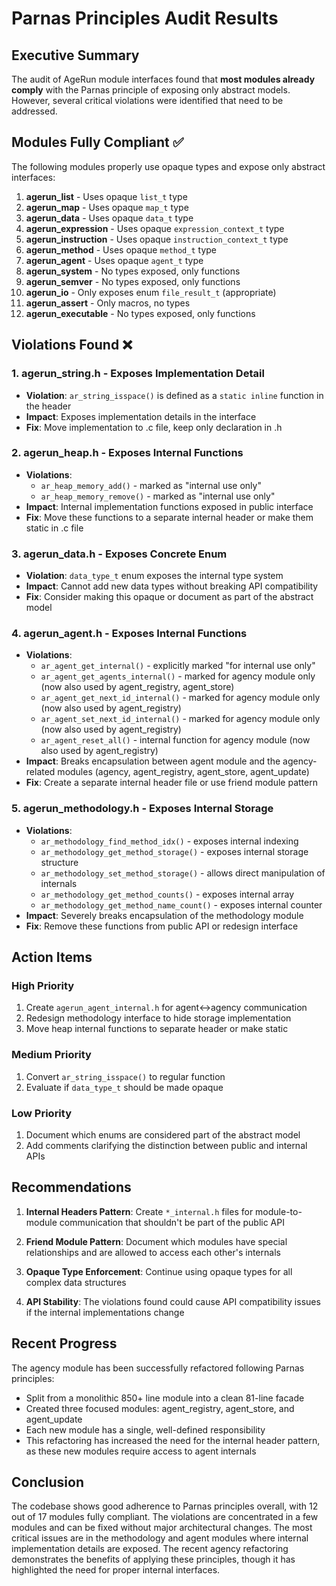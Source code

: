 # Parnas Principles Audit Results

## Executive Summary

The audit of AgeRun module interfaces found that **most modules already comply** with the Parnas principle of exposing only abstract models. However, several critical violations were identified that need to be addressed.

## Modules Fully Compliant ✅

The following modules properly use opaque types and expose only abstract interfaces:

1. **agerun_list** - Uses opaque `list_t` type
2. **agerun_map** - Uses opaque `map_t` type  
3. **agerun_data** - Uses opaque `data_t` type
4. **agerun_expression** - Uses opaque `expression_context_t` type
5. **agerun_instruction** - Uses opaque `instruction_context_t` type
6. **agerun_method** - Uses opaque `method_t` type
7. **agerun_agent** - Uses opaque `agent_t` type
8. **agerun_system** - No types exposed, only functions
9. **agerun_semver** - No types exposed, only functions
10. **agerun_io** - Only exposes enum `file_result_t` (appropriate)
11. **agerun_assert** - Only macros, no types
12. **agerun_executable** - No types exposed, only functions

## Violations Found ❌

### 1. **agerun_string.h** - Exposes Implementation Detail
- **Violation**: `ar_string_isspace()` is defined as a `static inline` function in the header
- **Impact**: Exposes implementation details in the interface
- **Fix**: Move implementation to .c file, keep only declaration in .h

### 2. **agerun_heap.h** - Exposes Internal Functions
- **Violations**:
  - `ar_heap_memory_add()` - marked as "internal use only"
  - `ar_heap_memory_remove()` - marked as "internal use only"
- **Impact**: Internal implementation functions exposed in public interface
- **Fix**: Move these functions to a separate internal header or make them static in .c file

### 3. **agerun_data.h** - Exposes Concrete Enum
- **Violation**: `data_type_t` enum exposes the internal type system
- **Impact**: Cannot add new data types without breaking API compatibility
- **Fix**: Consider making this opaque or document as part of the abstract model

### 4. **agerun_agent.h** - Exposes Internal Functions
- **Violations**:
  - `ar_agent_get_internal()` - explicitly marked "for internal use only"
  - `ar_agent_get_agents_internal()` - marked for agency module only (now also used by agent_registry, agent_store)
  - `ar_agent_get_next_id_internal()` - marked for agency module only (now also used by agent_registry)
  - `ar_agent_set_next_id_internal()` - marked for agency module only (now also used by agent_registry)
  - `ar_agent_reset_all()` - internal function for agency module (now also used by agent_registry)
- **Impact**: Breaks encapsulation between agent module and the agency-related modules (agency, agent_registry, agent_store, agent_update)
- **Fix**: Create a separate internal header file or use friend module pattern

### 5. **agerun_methodology.h** - Exposes Internal Storage
- **Violations**:
  - `ar_methodology_find_method_idx()` - exposes internal indexing
  - `ar_methodology_get_method_storage()` - exposes internal storage structure
  - `ar_methodology_set_method_storage()` - allows direct manipulation of internals
  - `ar_methodology_get_method_counts()` - exposes internal array
  - `ar_methodology_get_method_name_count()` - exposes internal counter
- **Impact**: Severely breaks encapsulation of the methodology module
- **Fix**: Remove these functions from public API or redesign interface

## Action Items

### High Priority
1. Create `agerun_agent_internal.h` for agent↔agency communication
2. Redesign methodology interface to hide storage implementation
3. Move heap internal functions to separate header or make static

### Medium Priority  
1. Convert `ar_string_isspace()` to regular function
2. Evaluate if `data_type_t` should be made opaque

### Low Priority
1. Document which enums are considered part of the abstract model
2. Add comments clarifying the distinction between public and internal APIs

## Recommendations

1. **Internal Headers Pattern**: Create `*_internal.h` files for module-to-module communication that shouldn't be part of the public API

2. **Friend Module Pattern**: Document which modules have special relationships and are allowed to access each other's internals

3. **Opaque Type Enforcement**: Continue using opaque types for all complex data structures

4. **API Stability**: The violations found could cause API compatibility issues if the internal implementations change

## Recent Progress

The agency module has been successfully refactored following Parnas principles:
- Split from a monolithic 850+ line module into a clean 81-line facade
- Created three focused modules: agent_registry, agent_store, and agent_update
- Each new module has a single, well-defined responsibility
- This refactoring has increased the need for the internal header pattern, as these new modules require access to agent internals

## Conclusion

The codebase shows good adherence to Parnas principles overall, with 12 out of 17 modules fully compliant. The violations are concentrated in a few modules and can be fixed without major architectural changes. The most critical issues are in the methodology and agent modules where internal implementation details are exposed. The recent agency refactoring demonstrates the benefits of applying these principles, though it has highlighted the need for proper internal interfaces.